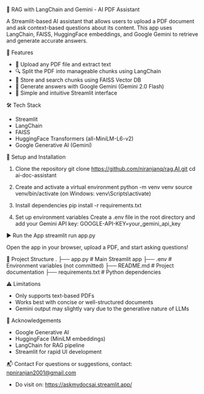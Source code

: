 
📄 RAG with LangChain and Gemini - AI PDF Assistant

A Streamlit-based AI assistant that allows users to upload a PDF document and ask context-based questions about its content. This app uses LangChain, FAISS, HuggingFace embeddings, and Google Gemini to retrieve and generate accurate answers.

🚀 Features
- 📄 Upload any PDF file and extract text
- 🔍 Split the PDF into manageable chunks using LangChain
- 🧠 Store and search chunks using FAISS Vector DB
- 🤖 Generate answers with Google Gemini (Gemini 2.0 Flash)
- 💬 Simple and intuitive Streamlit interface

🛠️ Tech Stack
- Streamlit
- LangChain
- FAISS
- HuggingFace Transformers (all-MiniLM-L6-v2)
- Google Generative AI (Gemini)

🔐 Setup and Installation

1. Clone the repository
   git clone https://github.com/niranjanq/rag.AI.git
   cd ai-doc-assistant

2. Create and activate a virtual environment
   python -m venv venv
   source venv/bin/activate  (on Windows: venv\Scripts\activate)

3. Install dependencies
   pip install -r requirements.txt

4. Set up environment variables
   Create a .env file in the root directory and add your Gemini API key:
   GOOGLE-API-KEY=your_gemini_api_key

▶️ Run the App
   streamlit run app.py

   Open the app in your browser, upload a PDF, and start asking questions!

📂 Project Structure
.
├── app.py              # Main Streamlit app
├── .env                # Environment variables (not committed)
├── README.md           # Project documentation
├── requirements.txt    # Python dependencies

⚠️ Limitations
- Only supports text-based PDFs
- Works best with concise or well-structured documents
- Gemini output may slightly vary due to the generative nature of LLMs

🙌 Acknowledgements
- Google Generative AI
- HuggingFace (MiniLM embeddings)
- LangChain for RAG pipeline
- Streamlit for rapid UI development

📬 Contact
For questions or suggestions, contact: npniranjan2001@gmail.com
* Do visit on: https://askmydocsai.streamlit.app/
